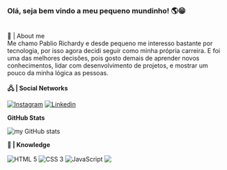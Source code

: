 ### Olá, seja bem vindo a meu pequeno mundinho! 🌎😁 ###
<br>
📜 | About me<br>
Me chamo Pablio Richardy e desde pequeno me interesso bastante por tecnologia, por isso agora decidi seguir como minha própria carreira. E foi uma das melhores decisões, pois gosto demais de aprender novos conhecimentos, lidar com desenvolvimento de projetos, e mostrar um pouco da minha lógica as pessoas.
<br><br>
<strong>🖧 | Social Networks</strong>

[![Instagram](https://img.shields.io/badge/Instagram-E4405F?style=for-the-badge&logo=instagram&logoColor=white)](https://www.instagram.com/pablio_richardy/)
[![Linkedin](https://img.shields.io/badge/LinkedIn-0077B5?style=for-the-badge&logo=linkedin&logoColor=white)](https://www.linkedin.com/in/pablio-richardy/)

<strong>GitHub Stats</strong>

![my GitHub stats](https://github-readme-stats.vercel.app/api?username=pablioRichardy&show_icons=true&theme=tokyonight)

<strong>🧠 | Knowledge</strong>
<div style="display: inline_block">
    <img align="center" src="https://img.shields.io/badge/HTML-239120?style=for-the-badge&logo=html5&logoColor=black" alt="HTML 5"/>
    <img align="center" src="https://img.shields.io/badge/CSS3-1572B6?style=for-the-badge&logo=css3&logoColor=black" alt="CSS 3"/>
    <img align="center" src="https://img.shields.io/badge/JavaScript-323330?style=for-the-badge&logo=javascript&logoColor=F7DF1E" alt="JavaScript"/>
    <img align="center" src="https://img.shields.io/badge/php-%23777BB4.svg?style=for-the-badge&logo=php&logoColor=white">
</div><br>

